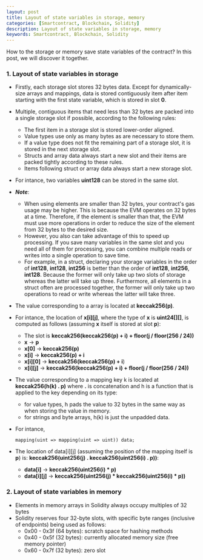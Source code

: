 ```yaml
---
layout: post
title: Layout of state variables in storage, memory
categories: [Smartcontract, Blockchain, Solidity]
description: Layout of state variables in storage, memory
keywords: Smartcontract, Blockchain, Solidity
---
```


How to the storage or memory save state variables of the contract? In this post, we will discover it together.

### 1. Layout of state variables in storage

- Firstly, each storage slot stores 32 bytes data. Except for dynamically-size arrays and mappings, data is stored contiguously item after item starting with the first state variable, which is stored in slot **0**.
- Multiple, contiguous items that need less than 32 bytes are packed into a single storage slot if possible, according to the following rules:
    - The first item in a storage slot is stored lower-order aligned.
    - Value types use only as many bytes as are necessary to store them.
    - If a value type does not fit the remaining part of a storage slot, it is stored in the next storage slot.
    - Structs and array data always start a new slot and their items are packed tightly according to these rules.
    - Items following struct or array data always start a new storage slot.
- For intance, two variables **uint128** can be stored in the same slot.

- ***Note***: 
    - When using elements are smaller than 32 bytes, your contract's gas usage may be higher. This is because the EVM operates on 32 bytes at a time. Therefore, if the element is smaller than that, the EVM must use more operations in order to reduce the size of the element from 32 bytes to the desired size. 
    - However, you also can take advantage of this to speed up processing. If you save many variables in the same slot and you need all of them for processing, you can combine multiple reads or writes into a single operation to save time.
    - For example, in a struct, declaring your storage variables in the order of **int128**, **int128**, **int256** is better than the order of **int128**, **int256**, **int128**. Because the former will only take up two slots of storage whereas the latter will take up three. Furthermore, all elements in a struct often are processed together, the former will only take up two operations to read or write whereas the latter will take three.

- The value corresponding to a array is located at **keccak256(p)**.

- For intance, the location of **x[i][j]**, where the type of **x** is **uint24[][]**, is computed as follows (assuming **x** itself is stored at slot **p**):
    - The slot is **keccak256(keccak256(p) + i) + floor(j / floor(256 / 24))**
    - **x**       -> **p**
    - **x[0]**    -> **keccak256(p)**
    - **x[i]**    -> **keccak256(p) + i**
    - **x[i][0]** -> **keccak256(keccak256(p) + i**)
    - **x[i][j]** -> **keccak256(keccak256(p) + i) + floor(j / floor(256 / 24))**

- The value corresponding to a mapping key k is located at **keccak256(h(k) . p)** where **.** is concatenation and h is a function that is applied to the key depending on its type:
    - for value types, h pads the value to 32 bytes in the same way as when storing the value in memory.
    - for strings and byte arrays, h(k) is just the unpadded data.

- For intance, 

    ```solidity
    mapping(uint => mapping(uint => uint)) data;
    ```
- The location of data[i][j] (assuming the position of the mapping itself is **p**) is: **keccak256(uint256(j) . keccak256(uint256(i) . p))**:
    - **data[i]**    -> **keccak256(uint256(i) * p)**
    - **data[i][j]** -> **keccak256(uint256(j) * keccak256(uint256(i) * p))**

### 2. Layout of state variables in memory
- Elements in memory arrays in Solidity always occupy multiples of 32 bytes
- Solidity reserves four 32-byte slots, with specific byte ranges (inclusive of endpoints) being used as follows:
    - 0x00 - 0x3f (64 bytes): scratch space for hashing methods
    - 0x40 - 0x5f (32 bytes): currently allocated memory size (free memory pointer)
    - 0x60 - 0x7f (32 bytes): zero slot   
